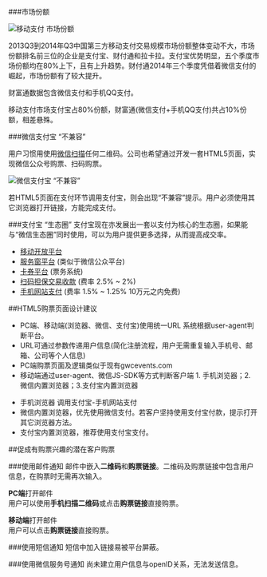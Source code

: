 ###市场份额

![移动支付 市场份额](http://pic.iresearch.cn/news/201411/635520979456562500.jpg)

2013Q3到2014年Q3中国第三方移动支付交易规模市场份额整体变动不大，市场份额排名前三位的企业是支付宝、财付通和拉卡拉。支付宝优势明显，五个季度市场份额均在80%上下，且有上升趋势。财付通2014年三个季度凭借着微信支付的崛起，市场份额有了较大提升。

财富通数据包含微信支付和手机QQ支付。

移动支付市场支付宝占80%份额，财富通(微信支付+手机QQ支付)共占10%份额，相差悬殊。

###微信支付宝 “不兼容”

用户习惯用使用[微信扫描](http://www.ittime.com.cn/index.php?a=show&catid=83&id=7481)任何二维码。公司也希望通过开发一套HTML5页面，实现微信公众号购票、扫码购票。

![微信支付宝 “不兼容”](https://raw.githubusercontent.com/leeang/GMIC/master/ticket/img/ali-tencent.png)

若HTML5页面在支付环节调用支付宝，则会出现“不兼容”提示。用户必须使用其它浏览器打开链接，方能完成支付。

###支付宝 “生态圈”
支付宝现在亦发展出一套以支付为核心的生态圈，如果能与“微信生态圈”同时使用，可以为用户提供更多选择，从而提高成交率。

+ [移动开放平台](https://mp.alipay.com/)
+ [服务窗平台](https://fuwu.alipay.com/platform/index.htm) (类似于微信公众平台)
+ [卡券平台](https://alipass.alipay.com/help/introIndex.htm) (票务系统)
+ [扫码担保交易收款](https://b.alipay.com/order/productDetail.htm?productId=2014022406013530) (费率 2.5% ~ 2%)
+ [手机网站支付](https://b.alipay.com/order/productDetail.htm?productId=2014110308142133) (费率 1.5% ~ 1.25% 10万元之内免费)

##HTML5购票页面设计建议

+ PC端、移动端(浏览器、微信、支付宝)使用统一URL 系统根据user-agent判断平台。
+ URL可通过参数传递用户信息(简化注册流程，用户无需重复输入手机号、邮箱、公司等个人信息)
+ PC端购票页面及逻辑类似于现有gwcevents.com
+ 移动端通过user-agent、微信JS-SDK等方式判断客户端 1. 手机浏览器；2. 微信内置浏览器；3.支付宝内置浏览器
 - 手机浏览器 调用支付宝-手机网站支付
 - 微信内置浏览器，优先使用微信支付。若客户坚持使用支付宝付款，提示打开其它浏览器方法。
 - 支付宝内置浏览器，推荐使用支付宝支付。

##促成有购票兴趣的潜在客户购票

###使用邮件通知
邮件中嵌入**二维码**和**购票链接**。二维码及购票链接中包含用户信息，在购票时无需再次输入。

**PC端**打开邮件  
用户可以使用**手机扫描二维码**或点击**购票链接**直接购票。

**移动端**打开邮件  
用户可以点击**购票链接**直接购票。

###使用短信通知
短信中加入链接易被平台屏蔽。

###使用微信服务号通知
尚未建立用户信息与openID关系，无法发送信息。
